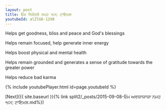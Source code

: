 ```yaml
---
layout: post
title: ਓਮ ਨਿਯੰਤਰੇ ਨਮਹ ੧੦੮ ਟਾਇਮਸ
youtubeId: alZlG6-12X0
---
```

 
 
Helps get goodness, bliss and peace and God's blessings
 
Helps remain focused, help generate inner energy 
 
Helps boost physical and mental health 
 
Helps remain grounded and generates a sense of gratitude towards the greater power 
 
Helps reduce bad karma
 
 
 
 


{% include youtubePlayer.html id=page.youtubeId %}
 
[Next]({{ site.baseurl }}{% link  split2/_posts/2015-09-08-ਓਮ ਅਵਯਾਯਾਯਾ ਨਮਹ ੧੦੮ ਟਾਇਮਸ.md%})
 
